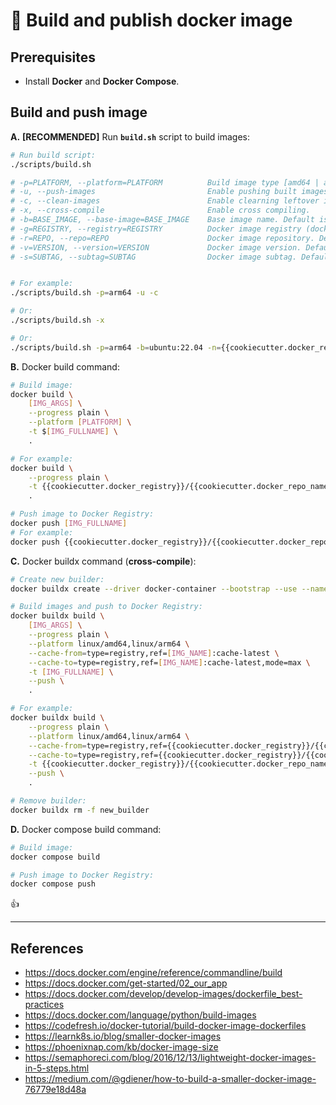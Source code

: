 # 🐳 Build and publish docker image

## Prerequisites

- Install **Docker** and **Docker Compose**.

## Build and push image

**A.** **[RECOMMENDED]** Run **`build.sh`** script to build images:

```sh
# Run build script:
./scripts/build.sh

# -p=PLATFORM, --platform=PLATFORM          Build image type [amd64 | arm64]. Default is current platform.
# -u, --push-images                         Enable pushing built images to Docker Registry.
# -c, --clean-images                        Enable clearning leftover images.
# -x, --cross-compile                       Enable cross compiling.
# -b=BASE_IMAGE, --base-image=BASE_IMAGE    Base image name. Default is "ubuntu:22.04".
# -g=REGISTRY, --registry=REGISTRY          Docker image registry (docker registry and username). Default is "{{cookiecutter.docker_registry}}".
# -r=REPO, --repo=REPO                      Docker image repository. Default is "{{cookiecutter.docker_repo_name}}".
# -v=VERSION, --version=VERSION             Docker image version. Default read from "./src/api/__version__.py" file.
# -s=SUBTAG, --subtag=SUBTAG                Docker image subtag. Default is "".


# For example:
./scripts/build.sh -p=arm64 -u -c

# Or:
./scripts/build.sh -x

# Or:
./scripts/build.sh -p=arm64 -b=ubuntu:22.04 -n={{cookiecutter.docker_registry}} -r={{cookiecutter.docker_repo_name}} -v=1.0.0 -s=-arm64 -u -c
```

**B.** Docker build command:

```sh
# Build image:
docker build \
    [IMG_ARGS] \
    --progress plain \
    --platform [PLATFORM] \
    -t $[IMG_FULLNAME] \
    .

# For example:
docker build \
    --progress plain \
    -t {{cookiecutter.docker_registry}}/{{cookiecutter.docker_repo_name}}:latest \
    .

# Push image to Docker Registry:
docker push [IMG_FULLNAME]
# For example:
docker push {{cookiecutter.docker_registry}}/{{cookiecutter.docker_repo_name}}:latest
```

**C.** Docker buildx command (**cross-compile**):

```sh
# Create new builder:
docker buildx create --driver docker-container --bootstrap --use --name new_builder

# Build images and push to Docker Registry:
docker buildx build \
    [IMG_ARGS] \
    --progress plain \
    --platform linux/amd64,linux/arm64 \
    --cache-from=type=registry,ref=[IMG_NAME]:cache-latest \
    --cache-to=type=registry,ref=[IMG_NAME]:cache-latest,mode=max \
    -t [IMG_FULLNAME] \
    --push \
    .

# For example:
docker buildx build \
    --progress plain \
    --platform linux/amd64,linux/arm64 \
    --cache-from=type=registry,ref={{cookiecutter.docker_registry}}/{{cookiecutter.docker_repo_name}}:cache-latest \
    --cache-to=type=registry,ref={{cookiecutter.docker_registry}}/{{cookiecutter.docker_repo_name}}:cache-latest,mode=max \
    -t {{cookiecutter.docker_registry}}/{{cookiecutter.docker_repo_name}}:latest \
    --push \
    .

# Remove builder:
docker buildx rm -f new_builder
```

**D.** Docker compose build command:

```sh
# Build image:
docker compose build

# Push image to Docker Registry:
docker compose push
```

👍

---

## References

- <https://docs.docker.com/engine/reference/commandline/build>
- <https://docs.docker.com/get-started/02_our_app>
- <https://docs.docker.com/develop/develop-images/dockerfile_best-practices>
- <https://docs.docker.com/language/python/build-images>
- <https://codefresh.io/docker-tutorial/build-docker-image-dockerfiles>
- <https://learnk8s.io/blog/smaller-docker-images>
- <https://phoenixnap.com/kb/docker-image-size>
- <https://semaphoreci.com/blog/2016/12/13/lightweight-docker-images-in-5-steps.html>
- <https://medium.com/@gdiener/how-to-build-a-smaller-docker-image-76779e18d48a>
